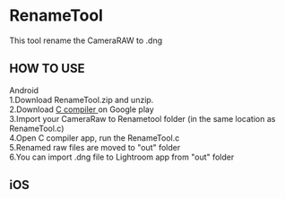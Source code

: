 # RenameTool
This tool rename the CameraRAW to .dng

<h2>HOW TO USE</h2>

Android<br>
1.Download RenameTool.zip and unzip.<br>
2.Download <a href = "https://play.google.com/store/apps/details?id=com.dztall.ccr.android.admob">C compiler </a>on Google play  <br>
3.Import your CameraRaw to Renametool folder (in the same location as RenameTool.c)<br>
4.Open C compiler app, run the RenameTool.c<br>
5.Renamed raw files are moved to "out" folder<br>
6.You can import .dng file to Lightroom app from "out" folder<br>



<h2>iOS</h2>
